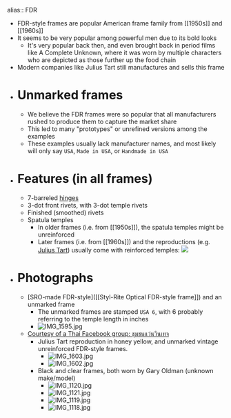 alias:: FDR

- FDR-style frames are popular American frame family from [[1950s]] and [[1960s]]
- It seems to be very popular among powerful men due to its bold looks
	- It's very popular back then, and even brought back in period films like A Complete Unknown, where it was worn by multiple characters who are depicted as those further up the food chain
- Modern companies like Julius Tart still manufactures and sells this frame
- # Unmarked frames
	- We believe the FDR frames were so popular that all manufacturers rushed to produce them to capture the market share
	- This led to many "prototypes" or unrefined versions among the examples
	- These examples usually lack manufacturer names, and most likely will only say `USA`, `Made in USA`, or `Handmade in USA`
- # Features (in all frames)
	- 7-barreled [hinges]([[Hinge]])
	- 3-dot front rivets, with 3-dot temple rivets
	- Finished (smoothed) rivets
	- Spatula temples
		- In older frames (i.e. from [[1950s]]), the spatula temples might be unreinforced
		- Later frames (i.e. from [[1960s]]) and the reproductions (e.g. [Julius Tart](https://www.juliustartoptical.com/fdr24.html)) usually come with reinforced temples:
		  ![](https://www.juliustartoptical.com/wp-content/uploads/2021/07/JTO.FDR_.ClrCrystal.Clr_.Front_-scaled.jpg)
- # Photographs
	- [SRO-made FDR-style]([[Styl-Rite Optical FDR-style frame]]) and an unmarked frame
		- The unmarked frames are stamped `USA 6`, with 6 probably referring to the temple length in inches
		- ![IMG_1595.jpg](../assets/IMG_1595_1743872708498_0.jpg)
	- [Courtesy of a Thai Facebook group: ชุมชนแว่นวินเทจ](https://www.facebook.com/groups/1761255333918207)
		- Julius Tart reproduction in honey yellow, and unmarked vintage unreinforced FDR-style frames.
			- ![IMG_1603.jpg](../assets/IMG_1603_1743872462476_0.jpg)
			- ![IMG_1602.jpg](../assets/IMG_1602_1743872452601_0.jpg)
		- Black and clear frames, both worn by Gary Oldman (unknown make/model)
			- ![IMG_1120.jpg](../assets/IMG_1120_1743872326550_0.jpg)
			- ![IMG_1121.jpg](../assets/IMG_1121_1743872337875_0.jpg)
			- ![IMG_1119.jpg](../assets/IMG_1119_1743872320387_0.jpg)
			- ![IMG_1118.jpg](../assets/IMG_1118_1743872307629_0.jpg)